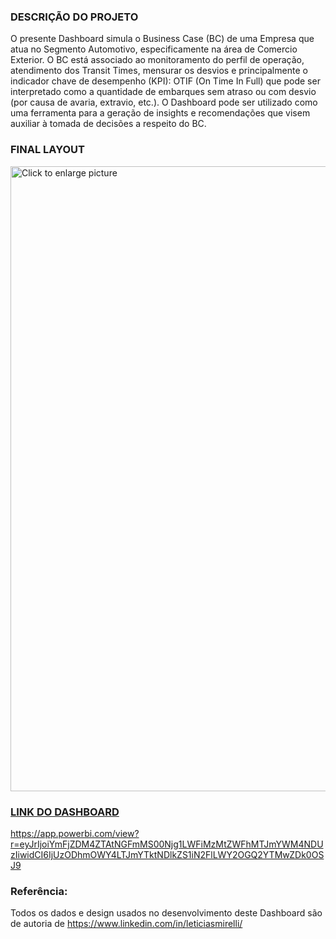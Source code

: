 ### DESCRIÇÃO DO PROJETO
O presente Dashboard simula o Business Case (BC) de uma Empresa que atua no Segmento Automotivo, especificamente na área de Comercio Exterior. O BC está associado ao monitoramento do perfil de operação, atendimento dos Transit Times, mensurar os desvios e principalmente o indicador chave de desempenho (KPI): OTIF (On Time In Full) que pode ser interpretado como a quantidade de embarques sem atraso ou com desvio (por causa de avaria, extravio, etc.). O Dashboard pode ser utilizado como uma ferramenta para a geração de insights e recomendações que visem auxiliar à tomada de decisões a respeito do BC.

### FINAL LAYOUT

<a href="https://drive.google.com/uc?export=view&id=1KHvCxC9jt-SoUupmzZOp81CqwIam2QAg"><img src="https://drive.google.com/uc?export=view&id=1KHvCxC9jt-SoUupmzZOp81CqwIam2QAg" style="width: 1000px; max-width: 100%; height: auto" title="Click to enlarge picture" />

### LINK DO DASHBOARD

https://app.powerbi.com/view?r=eyJrIjoiYmFjZDM4ZTAtNGFmMS00Njg1LWFiMzMtZWFhMTJmYWM4NDUzIiwidCI6IjUzODhmOWY4LTJmYTktNDlkZS1iN2FlLWY2OGQ2YTMwZDk0OSJ9
  
### Referência:
Todos os dados e design usados no desenvolvimento deste Dashboard são de autoria de https://www.linkedin.com/in/leticiasmirelli/
